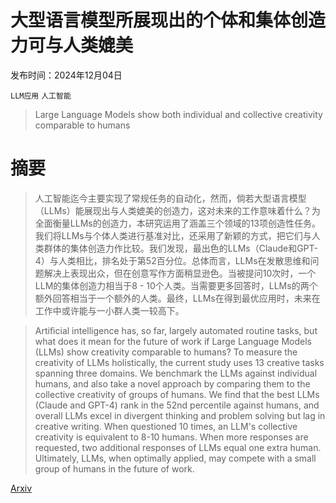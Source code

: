 # 大型语言模型所展现出的个体和集体创造力可与人类媲美

发布时间：2024年12月04日

`LLM应用` `人工智能`

> Large Language Models show both individual and collective creativity comparable to humans

# 摘要

> 人工智能迄今主要实现了常规任务的自动化，然而，倘若大型语言模型（LLMs）能展现出与人类媲美的创造力，这对未来的工作意味着什么？为全面衡量LLMs的创造力，本研究运用了涵盖三个领域的13项创造性任务。我们将LLMs与个体人类进行基准对比，还采用了新颖的方式，把它们与人类群体的集体创造力作比较。我们发现，最出色的LLMs（Claude和GPT-4）与人类相比，排名处于第52百分位。总体而言，LLMs在发散思维和问题解决上表现出众，但在创意写作方面稍显逊色。当被提问10次时，一个LLM的集体创造力相当于8 - 10个人类。当需要更多回答时，LLMs的两个额外回答相当于一个额外的人类。最终，LLMs在得到最优应用时，未来在工作中或许能与一小群人类一较高下。

> Artificial intelligence has, so far, largely automated routine tasks, but what does it mean for the future of work if Large Language Models (LLMs) show creativity comparable to humans? To measure the creativity of LLMs holistically, the current study uses 13 creative tasks spanning three domains. We benchmark the LLMs against individual humans, and also take a novel approach by comparing them to the collective creativity of groups of humans. We find that the best LLMs (Claude and GPT-4) rank in the 52nd percentile against humans, and overall LLMs excel in divergent thinking and problem solving but lag in creative writing. When questioned 10 times, an LLM's collective creativity is equivalent to 8-10 humans. When more responses are requested, two additional responses of LLMs equal one extra human. Ultimately, LLMs, when optimally applied, may compete with a small group of humans in the future of work.

[Arxiv](https://arxiv.org/abs/2412.03151)
